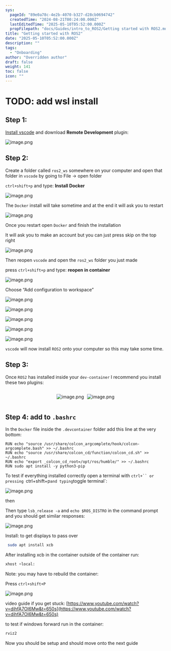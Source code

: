 ```yaml
---
sys:
  pageId: "89e0a78c-4e2b-4070-b327-d28cb0694742"
  createdTime: "2024-08-21T00:24:00.000Z"
  lastEditedTime: "2025-05-10T05:52:00.000Z"
  propFilepath: "docs/Guides/intro_to_ROS2/Getting started with ROS2.md"
title: "Getting started with ROS2"
date: "2025-05-10T05:52:00.000Z"
description: ""
tags:
  - "Onboarding"
author: "Overridden author"
draft: false
weight: 141
toc: false
icon: ""
---
```


# TODO: add wsl install

## Step 1:

[Install vscode](https://code.visualstudio.com/download) and download **Remote Development** plugin:

![image.png](https://prod-files-secure.s3.us-west-2.amazonaws.com/d518164a-d88e-44d1-a4ee-3adb3bd8bce0/efb52993-1881-4a40-b95e-6f020334f022/image.png?X-Amz-Algorithm=AWS4-HMAC-SHA256&X-Amz-Content-Sha256=UNSIGNED-PAYLOAD&X-Amz-Credential=ASIAZI2LB4664ELS2N6T%2F20250611%2Fus-west-2%2Fs3%2Faws4_request&X-Amz-Date=20250611T023910Z&X-Amz-Expires=3600&X-Amz-Security-Token=IQoJb3JpZ2luX2VjEPL%2F%2F%2F%2F%2F%2F%2F%2F%2F%2FwEaCXVzLXdlc3QtMiJHMEUCIDVgETUWxHbDxkZkF013d2x%2B%2FRdwXGIlzNazzYd%2FTlamAiEA%2FQ36ucq2LNKFQgHy5E45V%2BbckMhq1Hnefmbn8upNbSwqiAQIy%2F%2F%2F%2F%2F%2F%2F%2F%2F%2F%2FARAAGgw2Mzc0MjMxODM4MDUiDO%2FSq4zIbl2pleGVACrcAymECeRdsh6U2sKS7un%2FM2m7VR%2B2oBB%2BLQMqMvacFEoKcC9pLmPAe%2BhymI2rUuaRFJ5KAEohkC%2Bw1Ygfn1Fpt6edEy26KI1xraqhfwSKEuPhjJiDIXYYESSEbIKV6L6U6uk3XhdrIsLQi%2Bfb4pHEgK0VRzicVTyBwR4L7DETC8xjJ6XZlAMboDv85UIF3KcrYYpm0QOGLFG5eBiMRR1pnP8QNNdsDDeODw4dR6CM5%2BEVyoGluhcDQrs4Ed138%2Bjvh7OaPAxR4ZGiqWEsCetDJwTVRUmNPoy%2F8m8veXign5yON416Z7EEwGjlTJpXbO07Cd8kz7nd8euqZ%2BIHqjvRHerI%2F9l%2Bg0p2uaptri6IfSFd6%2B1dkdjoDTZo%2F4SkEIw5Clx2xONgvw0rVyVyUqs7GCGCL3cMfsDWyywXqp9cXeRgwBwSR8NPAGDHKlAzqGWmQw%2BYHHeFODdN80%2B8ysAMaa5AO%2BTy238Ds%2FL5XhvZEnyR82T8QVY9PSK39jvbVbt41GBsV18CD9eqf8pNLqGMbT1KadEWc%2B9dypj2PrQNkTdrz3NbebzNwM%2FJiW3MtoNMjqfsWvJtBgebaxeq90KFsy%2Bv2xMiCgWzeBCFR98gu%2BfhEFJsGZ0S01jkeY17MLLNo8IGOqUBLy5AkcU2iMceKcZu2cVygn%2BEJiwpRBUDTeC6faDXUSbwySa1sMIeYelS%2B2VDkDAudlBvk4XY%2FInv138%2BOnYBbmgbjYMA%2BvOqGzlrefFmHWHR4IrT29liI8C3AT5cItugUdebWiX%2BTjOTmdyBZtuSAI0mXMwQ0%2BPsDPSGOWsRLrSznWXnmWNfyeVEA7dbR4CfE%2BFdTFtY%2F%2BGjXqaD0JmibPEcnUs8&X-Amz-Signature=41536dbe8fe232408db3b3f1cc73f24a97cf56bba1919322f6caecda2cd22dbf&X-Amz-SignedHeaders=host&x-amz-checksum-mode=ENABLED&x-id=GetObject)

## Step 2:

Create a folder called `ros2_ws` somewhere on your computer and open that folder in `vscode` by going to File → open folder 

`ctrl+shift+p` and type: **Install Docker**

![image.png](https://prod-files-secure.s3.us-west-2.amazonaws.com/d518164a-d88e-44d1-a4ee-3adb3bd8bce0/2269dc0e-1cd5-47ff-bceb-c04ad9b2eab0/image.png?X-Amz-Algorithm=AWS4-HMAC-SHA256&X-Amz-Content-Sha256=UNSIGNED-PAYLOAD&X-Amz-Credential=ASIAZI2LB4664ELS2N6T%2F20250611%2Fus-west-2%2Fs3%2Faws4_request&X-Amz-Date=20250611T023910Z&X-Amz-Expires=3600&X-Amz-Security-Token=IQoJb3JpZ2luX2VjEPL%2F%2F%2F%2F%2F%2F%2F%2F%2F%2FwEaCXVzLXdlc3QtMiJHMEUCIDVgETUWxHbDxkZkF013d2x%2B%2FRdwXGIlzNazzYd%2FTlamAiEA%2FQ36ucq2LNKFQgHy5E45V%2BbckMhq1Hnefmbn8upNbSwqiAQIy%2F%2F%2F%2F%2F%2F%2F%2F%2F%2F%2FARAAGgw2Mzc0MjMxODM4MDUiDO%2FSq4zIbl2pleGVACrcAymECeRdsh6U2sKS7un%2FM2m7VR%2B2oBB%2BLQMqMvacFEoKcC9pLmPAe%2BhymI2rUuaRFJ5KAEohkC%2Bw1Ygfn1Fpt6edEy26KI1xraqhfwSKEuPhjJiDIXYYESSEbIKV6L6U6uk3XhdrIsLQi%2Bfb4pHEgK0VRzicVTyBwR4L7DETC8xjJ6XZlAMboDv85UIF3KcrYYpm0QOGLFG5eBiMRR1pnP8QNNdsDDeODw4dR6CM5%2BEVyoGluhcDQrs4Ed138%2Bjvh7OaPAxR4ZGiqWEsCetDJwTVRUmNPoy%2F8m8veXign5yON416Z7EEwGjlTJpXbO07Cd8kz7nd8euqZ%2BIHqjvRHerI%2F9l%2Bg0p2uaptri6IfSFd6%2B1dkdjoDTZo%2F4SkEIw5Clx2xONgvw0rVyVyUqs7GCGCL3cMfsDWyywXqp9cXeRgwBwSR8NPAGDHKlAzqGWmQw%2BYHHeFODdN80%2B8ysAMaa5AO%2BTy238Ds%2FL5XhvZEnyR82T8QVY9PSK39jvbVbt41GBsV18CD9eqf8pNLqGMbT1KadEWc%2B9dypj2PrQNkTdrz3NbebzNwM%2FJiW3MtoNMjqfsWvJtBgebaxeq90KFsy%2Bv2xMiCgWzeBCFR98gu%2BfhEFJsGZ0S01jkeY17MLLNo8IGOqUBLy5AkcU2iMceKcZu2cVygn%2BEJiwpRBUDTeC6faDXUSbwySa1sMIeYelS%2B2VDkDAudlBvk4XY%2FInv138%2BOnYBbmgbjYMA%2BvOqGzlrefFmHWHR4IrT29liI8C3AT5cItugUdebWiX%2BTjOTmdyBZtuSAI0mXMwQ0%2BPsDPSGOWsRLrSznWXnmWNfyeVEA7dbR4CfE%2BFdTFtY%2F%2BGjXqaD0JmibPEcnUs8&X-Amz-Signature=470af9ae9304c64e43e8ba284d62b064a12a6b4dc15891e5faacf169c4a14c35&X-Amz-SignedHeaders=host&x-amz-checksum-mode=ENABLED&x-id=GetObject)

The `Docker` install will take sometime and at the end it will ask you to restart

![image.png](https://prod-files-secure.s3.us-west-2.amazonaws.com/d518164a-d88e-44d1-a4ee-3adb3bd8bce0/ed233f78-be33-4b1f-b89c-9c346c0e961e/image.png?X-Amz-Algorithm=AWS4-HMAC-SHA256&X-Amz-Content-Sha256=UNSIGNED-PAYLOAD&X-Amz-Credential=ASIAZI2LB4664ELS2N6T%2F20250611%2Fus-west-2%2Fs3%2Faws4_request&X-Amz-Date=20250611T023910Z&X-Amz-Expires=3600&X-Amz-Security-Token=IQoJb3JpZ2luX2VjEPL%2F%2F%2F%2F%2F%2F%2F%2F%2F%2FwEaCXVzLXdlc3QtMiJHMEUCIDVgETUWxHbDxkZkF013d2x%2B%2FRdwXGIlzNazzYd%2FTlamAiEA%2FQ36ucq2LNKFQgHy5E45V%2BbckMhq1Hnefmbn8upNbSwqiAQIy%2F%2F%2F%2F%2F%2F%2F%2F%2F%2F%2FARAAGgw2Mzc0MjMxODM4MDUiDO%2FSq4zIbl2pleGVACrcAymECeRdsh6U2sKS7un%2FM2m7VR%2B2oBB%2BLQMqMvacFEoKcC9pLmPAe%2BhymI2rUuaRFJ5KAEohkC%2Bw1Ygfn1Fpt6edEy26KI1xraqhfwSKEuPhjJiDIXYYESSEbIKV6L6U6uk3XhdrIsLQi%2Bfb4pHEgK0VRzicVTyBwR4L7DETC8xjJ6XZlAMboDv85UIF3KcrYYpm0QOGLFG5eBiMRR1pnP8QNNdsDDeODw4dR6CM5%2BEVyoGluhcDQrs4Ed138%2Bjvh7OaPAxR4ZGiqWEsCetDJwTVRUmNPoy%2F8m8veXign5yON416Z7EEwGjlTJpXbO07Cd8kz7nd8euqZ%2BIHqjvRHerI%2F9l%2Bg0p2uaptri6IfSFd6%2B1dkdjoDTZo%2F4SkEIw5Clx2xONgvw0rVyVyUqs7GCGCL3cMfsDWyywXqp9cXeRgwBwSR8NPAGDHKlAzqGWmQw%2BYHHeFODdN80%2B8ysAMaa5AO%2BTy238Ds%2FL5XhvZEnyR82T8QVY9PSK39jvbVbt41GBsV18CD9eqf8pNLqGMbT1KadEWc%2B9dypj2PrQNkTdrz3NbebzNwM%2FJiW3MtoNMjqfsWvJtBgebaxeq90KFsy%2Bv2xMiCgWzeBCFR98gu%2BfhEFJsGZ0S01jkeY17MLLNo8IGOqUBLy5AkcU2iMceKcZu2cVygn%2BEJiwpRBUDTeC6faDXUSbwySa1sMIeYelS%2B2VDkDAudlBvk4XY%2FInv138%2BOnYBbmgbjYMA%2BvOqGzlrefFmHWHR4IrT29liI8C3AT5cItugUdebWiX%2BTjOTmdyBZtuSAI0mXMwQ0%2BPsDPSGOWsRLrSznWXnmWNfyeVEA7dbR4CfE%2BFdTFtY%2F%2BGjXqaD0JmibPEcnUs8&X-Amz-Signature=3b742fc32e9cb9b765295372ea886ed6e550f6576a05bb30a5b27c045f3e03cf&X-Amz-SignedHeaders=host&x-amz-checksum-mode=ENABLED&x-id=GetObject)

Once you restart open `Docker` and finish the installation

It will ask you to make an account but you can just press skip on the top right

![image.png](https://prod-files-secure.s3.us-west-2.amazonaws.com/d518164a-d88e-44d1-a4ee-3adb3bd8bce0/21010ad9-1659-4fd9-9f59-9932a09b2a3d/image.png?X-Amz-Algorithm=AWS4-HMAC-SHA256&X-Amz-Content-Sha256=UNSIGNED-PAYLOAD&X-Amz-Credential=ASIAZI2LB4664ELS2N6T%2F20250611%2Fus-west-2%2Fs3%2Faws4_request&X-Amz-Date=20250611T023910Z&X-Amz-Expires=3600&X-Amz-Security-Token=IQoJb3JpZ2luX2VjEPL%2F%2F%2F%2F%2F%2F%2F%2F%2F%2FwEaCXVzLXdlc3QtMiJHMEUCIDVgETUWxHbDxkZkF013d2x%2B%2FRdwXGIlzNazzYd%2FTlamAiEA%2FQ36ucq2LNKFQgHy5E45V%2BbckMhq1Hnefmbn8upNbSwqiAQIy%2F%2F%2F%2F%2F%2F%2F%2F%2F%2F%2FARAAGgw2Mzc0MjMxODM4MDUiDO%2FSq4zIbl2pleGVACrcAymECeRdsh6U2sKS7un%2FM2m7VR%2B2oBB%2BLQMqMvacFEoKcC9pLmPAe%2BhymI2rUuaRFJ5KAEohkC%2Bw1Ygfn1Fpt6edEy26KI1xraqhfwSKEuPhjJiDIXYYESSEbIKV6L6U6uk3XhdrIsLQi%2Bfb4pHEgK0VRzicVTyBwR4L7DETC8xjJ6XZlAMboDv85UIF3KcrYYpm0QOGLFG5eBiMRR1pnP8QNNdsDDeODw4dR6CM5%2BEVyoGluhcDQrs4Ed138%2Bjvh7OaPAxR4ZGiqWEsCetDJwTVRUmNPoy%2F8m8veXign5yON416Z7EEwGjlTJpXbO07Cd8kz7nd8euqZ%2BIHqjvRHerI%2F9l%2Bg0p2uaptri6IfSFd6%2B1dkdjoDTZo%2F4SkEIw5Clx2xONgvw0rVyVyUqs7GCGCL3cMfsDWyywXqp9cXeRgwBwSR8NPAGDHKlAzqGWmQw%2BYHHeFODdN80%2B8ysAMaa5AO%2BTy238Ds%2FL5XhvZEnyR82T8QVY9PSK39jvbVbt41GBsV18CD9eqf8pNLqGMbT1KadEWc%2B9dypj2PrQNkTdrz3NbebzNwM%2FJiW3MtoNMjqfsWvJtBgebaxeq90KFsy%2Bv2xMiCgWzeBCFR98gu%2BfhEFJsGZ0S01jkeY17MLLNo8IGOqUBLy5AkcU2iMceKcZu2cVygn%2BEJiwpRBUDTeC6faDXUSbwySa1sMIeYelS%2B2VDkDAudlBvk4XY%2FInv138%2BOnYBbmgbjYMA%2BvOqGzlrefFmHWHR4IrT29liI8C3AT5cItugUdebWiX%2BTjOTmdyBZtuSAI0mXMwQ0%2BPsDPSGOWsRLrSznWXnmWNfyeVEA7dbR4CfE%2BFdTFtY%2F%2BGjXqaD0JmibPEcnUs8&X-Amz-Signature=b4aeeba9101d838da585c1acc929c9416e564aa360b4df40a7e41d0eda797232&X-Amz-SignedHeaders=host&x-amz-checksum-mode=ENABLED&x-id=GetObject)

Then reopen `vscode` and open the `ros2_ws` folder you just made

press `ctrl+shift+p` and type: **reopen in container**

![image.png](https://prod-files-secure.s3.us-west-2.amazonaws.com/d518164a-d88e-44d1-a4ee-3adb3bd8bce0/4e93b8c2-41ad-488c-8095-c74205196118/image.png?X-Amz-Algorithm=AWS4-HMAC-SHA256&X-Amz-Content-Sha256=UNSIGNED-PAYLOAD&X-Amz-Credential=ASIAZI2LB4664ELS2N6T%2F20250611%2Fus-west-2%2Fs3%2Faws4_request&X-Amz-Date=20250611T023910Z&X-Amz-Expires=3600&X-Amz-Security-Token=IQoJb3JpZ2luX2VjEPL%2F%2F%2F%2F%2F%2F%2F%2F%2F%2FwEaCXVzLXdlc3QtMiJHMEUCIDVgETUWxHbDxkZkF013d2x%2B%2FRdwXGIlzNazzYd%2FTlamAiEA%2FQ36ucq2LNKFQgHy5E45V%2BbckMhq1Hnefmbn8upNbSwqiAQIy%2F%2F%2F%2F%2F%2F%2F%2F%2F%2F%2FARAAGgw2Mzc0MjMxODM4MDUiDO%2FSq4zIbl2pleGVACrcAymECeRdsh6U2sKS7un%2FM2m7VR%2B2oBB%2BLQMqMvacFEoKcC9pLmPAe%2BhymI2rUuaRFJ5KAEohkC%2Bw1Ygfn1Fpt6edEy26KI1xraqhfwSKEuPhjJiDIXYYESSEbIKV6L6U6uk3XhdrIsLQi%2Bfb4pHEgK0VRzicVTyBwR4L7DETC8xjJ6XZlAMboDv85UIF3KcrYYpm0QOGLFG5eBiMRR1pnP8QNNdsDDeODw4dR6CM5%2BEVyoGluhcDQrs4Ed138%2Bjvh7OaPAxR4ZGiqWEsCetDJwTVRUmNPoy%2F8m8veXign5yON416Z7EEwGjlTJpXbO07Cd8kz7nd8euqZ%2BIHqjvRHerI%2F9l%2Bg0p2uaptri6IfSFd6%2B1dkdjoDTZo%2F4SkEIw5Clx2xONgvw0rVyVyUqs7GCGCL3cMfsDWyywXqp9cXeRgwBwSR8NPAGDHKlAzqGWmQw%2BYHHeFODdN80%2B8ysAMaa5AO%2BTy238Ds%2FL5XhvZEnyR82T8QVY9PSK39jvbVbt41GBsV18CD9eqf8pNLqGMbT1KadEWc%2B9dypj2PrQNkTdrz3NbebzNwM%2FJiW3MtoNMjqfsWvJtBgebaxeq90KFsy%2Bv2xMiCgWzeBCFR98gu%2BfhEFJsGZ0S01jkeY17MLLNo8IGOqUBLy5AkcU2iMceKcZu2cVygn%2BEJiwpRBUDTeC6faDXUSbwySa1sMIeYelS%2B2VDkDAudlBvk4XY%2FInv138%2BOnYBbmgbjYMA%2BvOqGzlrefFmHWHR4IrT29liI8C3AT5cItugUdebWiX%2BTjOTmdyBZtuSAI0mXMwQ0%2BPsDPSGOWsRLrSznWXnmWNfyeVEA7dbR4CfE%2BFdTFtY%2F%2BGjXqaD0JmibPEcnUs8&X-Amz-Signature=aa9c9129776b52f007cba239b1aba7f9c29330bf16f90bcc24362c7bb75d131d&X-Amz-SignedHeaders=host&x-amz-checksum-mode=ENABLED&x-id=GetObject)

Choose “Add configuration to workspace”

![image.png](https://prod-files-secure.s3.us-west-2.amazonaws.com/d518164a-d88e-44d1-a4ee-3adb3bd8bce0/9560b282-5060-4989-ba37-97e7b2c22476/image.png?X-Amz-Algorithm=AWS4-HMAC-SHA256&X-Amz-Content-Sha256=UNSIGNED-PAYLOAD&X-Amz-Credential=ASIAZI2LB4664ELS2N6T%2F20250611%2Fus-west-2%2Fs3%2Faws4_request&X-Amz-Date=20250611T023910Z&X-Amz-Expires=3600&X-Amz-Security-Token=IQoJb3JpZ2luX2VjEPL%2F%2F%2F%2F%2F%2F%2F%2F%2F%2FwEaCXVzLXdlc3QtMiJHMEUCIDVgETUWxHbDxkZkF013d2x%2B%2FRdwXGIlzNazzYd%2FTlamAiEA%2FQ36ucq2LNKFQgHy5E45V%2BbckMhq1Hnefmbn8upNbSwqiAQIy%2F%2F%2F%2F%2F%2F%2F%2F%2F%2F%2FARAAGgw2Mzc0MjMxODM4MDUiDO%2FSq4zIbl2pleGVACrcAymECeRdsh6U2sKS7un%2FM2m7VR%2B2oBB%2BLQMqMvacFEoKcC9pLmPAe%2BhymI2rUuaRFJ5KAEohkC%2Bw1Ygfn1Fpt6edEy26KI1xraqhfwSKEuPhjJiDIXYYESSEbIKV6L6U6uk3XhdrIsLQi%2Bfb4pHEgK0VRzicVTyBwR4L7DETC8xjJ6XZlAMboDv85UIF3KcrYYpm0QOGLFG5eBiMRR1pnP8QNNdsDDeODw4dR6CM5%2BEVyoGluhcDQrs4Ed138%2Bjvh7OaPAxR4ZGiqWEsCetDJwTVRUmNPoy%2F8m8veXign5yON416Z7EEwGjlTJpXbO07Cd8kz7nd8euqZ%2BIHqjvRHerI%2F9l%2Bg0p2uaptri6IfSFd6%2B1dkdjoDTZo%2F4SkEIw5Clx2xONgvw0rVyVyUqs7GCGCL3cMfsDWyywXqp9cXeRgwBwSR8NPAGDHKlAzqGWmQw%2BYHHeFODdN80%2B8ysAMaa5AO%2BTy238Ds%2FL5XhvZEnyR82T8QVY9PSK39jvbVbt41GBsV18CD9eqf8pNLqGMbT1KadEWc%2B9dypj2PrQNkTdrz3NbebzNwM%2FJiW3MtoNMjqfsWvJtBgebaxeq90KFsy%2Bv2xMiCgWzeBCFR98gu%2BfhEFJsGZ0S01jkeY17MLLNo8IGOqUBLy5AkcU2iMceKcZu2cVygn%2BEJiwpRBUDTeC6faDXUSbwySa1sMIeYelS%2B2VDkDAudlBvk4XY%2FInv138%2BOnYBbmgbjYMA%2BvOqGzlrefFmHWHR4IrT29liI8C3AT5cItugUdebWiX%2BTjOTmdyBZtuSAI0mXMwQ0%2BPsDPSGOWsRLrSznWXnmWNfyeVEA7dbR4CfE%2BFdTFtY%2F%2BGjXqaD0JmibPEcnUs8&X-Amz-Signature=1fa9e83743ba97cb721995f4db998a7933a16f93cba3126c45ea9ea80fa7fbb6&X-Amz-SignedHeaders=host&x-amz-checksum-mode=ENABLED&x-id=GetObject)

![image.png](https://prod-files-secure.s3.us-west-2.amazonaws.com/d518164a-d88e-44d1-a4ee-3adb3bd8bce0/2ee63f81-886b-48e8-a553-dc6e5eac99e4/image.png?X-Amz-Algorithm=AWS4-HMAC-SHA256&X-Amz-Content-Sha256=UNSIGNED-PAYLOAD&X-Amz-Credential=ASIAZI2LB4664ELS2N6T%2F20250611%2Fus-west-2%2Fs3%2Faws4_request&X-Amz-Date=20250611T023910Z&X-Amz-Expires=3600&X-Amz-Security-Token=IQoJb3JpZ2luX2VjEPL%2F%2F%2F%2F%2F%2F%2F%2F%2F%2FwEaCXVzLXdlc3QtMiJHMEUCIDVgETUWxHbDxkZkF013d2x%2B%2FRdwXGIlzNazzYd%2FTlamAiEA%2FQ36ucq2LNKFQgHy5E45V%2BbckMhq1Hnefmbn8upNbSwqiAQIy%2F%2F%2F%2F%2F%2F%2F%2F%2F%2F%2FARAAGgw2Mzc0MjMxODM4MDUiDO%2FSq4zIbl2pleGVACrcAymECeRdsh6U2sKS7un%2FM2m7VR%2B2oBB%2BLQMqMvacFEoKcC9pLmPAe%2BhymI2rUuaRFJ5KAEohkC%2Bw1Ygfn1Fpt6edEy26KI1xraqhfwSKEuPhjJiDIXYYESSEbIKV6L6U6uk3XhdrIsLQi%2Bfb4pHEgK0VRzicVTyBwR4L7DETC8xjJ6XZlAMboDv85UIF3KcrYYpm0QOGLFG5eBiMRR1pnP8QNNdsDDeODw4dR6CM5%2BEVyoGluhcDQrs4Ed138%2Bjvh7OaPAxR4ZGiqWEsCetDJwTVRUmNPoy%2F8m8veXign5yON416Z7EEwGjlTJpXbO07Cd8kz7nd8euqZ%2BIHqjvRHerI%2F9l%2Bg0p2uaptri6IfSFd6%2B1dkdjoDTZo%2F4SkEIw5Clx2xONgvw0rVyVyUqs7GCGCL3cMfsDWyywXqp9cXeRgwBwSR8NPAGDHKlAzqGWmQw%2BYHHeFODdN80%2B8ysAMaa5AO%2BTy238Ds%2FL5XhvZEnyR82T8QVY9PSK39jvbVbt41GBsV18CD9eqf8pNLqGMbT1KadEWc%2B9dypj2PrQNkTdrz3NbebzNwM%2FJiW3MtoNMjqfsWvJtBgebaxeq90KFsy%2Bv2xMiCgWzeBCFR98gu%2BfhEFJsGZ0S01jkeY17MLLNo8IGOqUBLy5AkcU2iMceKcZu2cVygn%2BEJiwpRBUDTeC6faDXUSbwySa1sMIeYelS%2B2VDkDAudlBvk4XY%2FInv138%2BOnYBbmgbjYMA%2BvOqGzlrefFmHWHR4IrT29liI8C3AT5cItugUdebWiX%2BTjOTmdyBZtuSAI0mXMwQ0%2BPsDPSGOWsRLrSznWXnmWNfyeVEA7dbR4CfE%2BFdTFtY%2F%2BGjXqaD0JmibPEcnUs8&X-Amz-Signature=395103966cb8d608600f2b7d753ff16bb53ed93f1388584e195baa1335ffb5cc&X-Amz-SignedHeaders=host&x-amz-checksum-mode=ENABLED&x-id=GetObject)

![image.png](https://prod-files-secure.s3.us-west-2.amazonaws.com/d518164a-d88e-44d1-a4ee-3adb3bd8bce0/ae1580b2-b048-407e-aed9-b584224a7a04/image.png?X-Amz-Algorithm=AWS4-HMAC-SHA256&X-Amz-Content-Sha256=UNSIGNED-PAYLOAD&X-Amz-Credential=ASIAZI2LB4664ELS2N6T%2F20250611%2Fus-west-2%2Fs3%2Faws4_request&X-Amz-Date=20250611T023910Z&X-Amz-Expires=3600&X-Amz-Security-Token=IQoJb3JpZ2luX2VjEPL%2F%2F%2F%2F%2F%2F%2F%2F%2F%2FwEaCXVzLXdlc3QtMiJHMEUCIDVgETUWxHbDxkZkF013d2x%2B%2FRdwXGIlzNazzYd%2FTlamAiEA%2FQ36ucq2LNKFQgHy5E45V%2BbckMhq1Hnefmbn8upNbSwqiAQIy%2F%2F%2F%2F%2F%2F%2F%2F%2F%2F%2FARAAGgw2Mzc0MjMxODM4MDUiDO%2FSq4zIbl2pleGVACrcAymECeRdsh6U2sKS7un%2FM2m7VR%2B2oBB%2BLQMqMvacFEoKcC9pLmPAe%2BhymI2rUuaRFJ5KAEohkC%2Bw1Ygfn1Fpt6edEy26KI1xraqhfwSKEuPhjJiDIXYYESSEbIKV6L6U6uk3XhdrIsLQi%2Bfb4pHEgK0VRzicVTyBwR4L7DETC8xjJ6XZlAMboDv85UIF3KcrYYpm0QOGLFG5eBiMRR1pnP8QNNdsDDeODw4dR6CM5%2BEVyoGluhcDQrs4Ed138%2Bjvh7OaPAxR4ZGiqWEsCetDJwTVRUmNPoy%2F8m8veXign5yON416Z7EEwGjlTJpXbO07Cd8kz7nd8euqZ%2BIHqjvRHerI%2F9l%2Bg0p2uaptri6IfSFd6%2B1dkdjoDTZo%2F4SkEIw5Clx2xONgvw0rVyVyUqs7GCGCL3cMfsDWyywXqp9cXeRgwBwSR8NPAGDHKlAzqGWmQw%2BYHHeFODdN80%2B8ysAMaa5AO%2BTy238Ds%2FL5XhvZEnyR82T8QVY9PSK39jvbVbt41GBsV18CD9eqf8pNLqGMbT1KadEWc%2B9dypj2PrQNkTdrz3NbebzNwM%2FJiW3MtoNMjqfsWvJtBgebaxeq90KFsy%2Bv2xMiCgWzeBCFR98gu%2BfhEFJsGZ0S01jkeY17MLLNo8IGOqUBLy5AkcU2iMceKcZu2cVygn%2BEJiwpRBUDTeC6faDXUSbwySa1sMIeYelS%2B2VDkDAudlBvk4XY%2FInv138%2BOnYBbmgbjYMA%2BvOqGzlrefFmHWHR4IrT29liI8C3AT5cItugUdebWiX%2BTjOTmdyBZtuSAI0mXMwQ0%2BPsDPSGOWsRLrSznWXnmWNfyeVEA7dbR4CfE%2BFdTFtY%2F%2BGjXqaD0JmibPEcnUs8&X-Amz-Signature=223674711d8cba6d0b1ff2fa71d7ca2d09163b74ae5c749c334bfe241b2085f3&X-Amz-SignedHeaders=host&x-amz-checksum-mode=ENABLED&x-id=GetObject)

![image.png](https://prod-files-secure.s3.us-west-2.amazonaws.com/d518164a-d88e-44d1-a4ee-3adb3bd8bce0/53255b28-f75e-430f-b9e3-c0ac8577e42b/image.png?X-Amz-Algorithm=AWS4-HMAC-SHA256&X-Amz-Content-Sha256=UNSIGNED-PAYLOAD&X-Amz-Credential=ASIAZI2LB4664ELS2N6T%2F20250611%2Fus-west-2%2Fs3%2Faws4_request&X-Amz-Date=20250611T023910Z&X-Amz-Expires=3600&X-Amz-Security-Token=IQoJb3JpZ2luX2VjEPL%2F%2F%2F%2F%2F%2F%2F%2F%2F%2FwEaCXVzLXdlc3QtMiJHMEUCIDVgETUWxHbDxkZkF013d2x%2B%2FRdwXGIlzNazzYd%2FTlamAiEA%2FQ36ucq2LNKFQgHy5E45V%2BbckMhq1Hnefmbn8upNbSwqiAQIy%2F%2F%2F%2F%2F%2F%2F%2F%2F%2F%2FARAAGgw2Mzc0MjMxODM4MDUiDO%2FSq4zIbl2pleGVACrcAymECeRdsh6U2sKS7un%2FM2m7VR%2B2oBB%2BLQMqMvacFEoKcC9pLmPAe%2BhymI2rUuaRFJ5KAEohkC%2Bw1Ygfn1Fpt6edEy26KI1xraqhfwSKEuPhjJiDIXYYESSEbIKV6L6U6uk3XhdrIsLQi%2Bfb4pHEgK0VRzicVTyBwR4L7DETC8xjJ6XZlAMboDv85UIF3KcrYYpm0QOGLFG5eBiMRR1pnP8QNNdsDDeODw4dR6CM5%2BEVyoGluhcDQrs4Ed138%2Bjvh7OaPAxR4ZGiqWEsCetDJwTVRUmNPoy%2F8m8veXign5yON416Z7EEwGjlTJpXbO07Cd8kz7nd8euqZ%2BIHqjvRHerI%2F9l%2Bg0p2uaptri6IfSFd6%2B1dkdjoDTZo%2F4SkEIw5Clx2xONgvw0rVyVyUqs7GCGCL3cMfsDWyywXqp9cXeRgwBwSR8NPAGDHKlAzqGWmQw%2BYHHeFODdN80%2B8ysAMaa5AO%2BTy238Ds%2FL5XhvZEnyR82T8QVY9PSK39jvbVbt41GBsV18CD9eqf8pNLqGMbT1KadEWc%2B9dypj2PrQNkTdrz3NbebzNwM%2FJiW3MtoNMjqfsWvJtBgebaxeq90KFsy%2Bv2xMiCgWzeBCFR98gu%2BfhEFJsGZ0S01jkeY17MLLNo8IGOqUBLy5AkcU2iMceKcZu2cVygn%2BEJiwpRBUDTeC6faDXUSbwySa1sMIeYelS%2B2VDkDAudlBvk4XY%2FInv138%2BOnYBbmgbjYMA%2BvOqGzlrefFmHWHR4IrT29liI8C3AT5cItugUdebWiX%2BTjOTmdyBZtuSAI0mXMwQ0%2BPsDPSGOWsRLrSznWXnmWNfyeVEA7dbR4CfE%2BFdTFtY%2F%2BGjXqaD0JmibPEcnUs8&X-Amz-Signature=e53da1b04160f59133af5b36dc8dbeb73ba53abb12205418d15423c1f6272f9b&X-Amz-SignedHeaders=host&x-amz-checksum-mode=ENABLED&x-id=GetObject)

![image.png](https://prod-files-secure.s3.us-west-2.amazonaws.com/d518164a-d88e-44d1-a4ee-3adb3bd8bce0/7c562767-5af9-4ffb-97d1-327bcdf4ee00/image.png?X-Amz-Algorithm=AWS4-HMAC-SHA256&X-Amz-Content-Sha256=UNSIGNED-PAYLOAD&X-Amz-Credential=ASIAZI2LB4664ELS2N6T%2F20250611%2Fus-west-2%2Fs3%2Faws4_request&X-Amz-Date=20250611T023910Z&X-Amz-Expires=3600&X-Amz-Security-Token=IQoJb3JpZ2luX2VjEPL%2F%2F%2F%2F%2F%2F%2F%2F%2F%2FwEaCXVzLXdlc3QtMiJHMEUCIDVgETUWxHbDxkZkF013d2x%2B%2FRdwXGIlzNazzYd%2FTlamAiEA%2FQ36ucq2LNKFQgHy5E45V%2BbckMhq1Hnefmbn8upNbSwqiAQIy%2F%2F%2F%2F%2F%2F%2F%2F%2F%2F%2FARAAGgw2Mzc0MjMxODM4MDUiDO%2FSq4zIbl2pleGVACrcAymECeRdsh6U2sKS7un%2FM2m7VR%2B2oBB%2BLQMqMvacFEoKcC9pLmPAe%2BhymI2rUuaRFJ5KAEohkC%2Bw1Ygfn1Fpt6edEy26KI1xraqhfwSKEuPhjJiDIXYYESSEbIKV6L6U6uk3XhdrIsLQi%2Bfb4pHEgK0VRzicVTyBwR4L7DETC8xjJ6XZlAMboDv85UIF3KcrYYpm0QOGLFG5eBiMRR1pnP8QNNdsDDeODw4dR6CM5%2BEVyoGluhcDQrs4Ed138%2Bjvh7OaPAxR4ZGiqWEsCetDJwTVRUmNPoy%2F8m8veXign5yON416Z7EEwGjlTJpXbO07Cd8kz7nd8euqZ%2BIHqjvRHerI%2F9l%2Bg0p2uaptri6IfSFd6%2B1dkdjoDTZo%2F4SkEIw5Clx2xONgvw0rVyVyUqs7GCGCL3cMfsDWyywXqp9cXeRgwBwSR8NPAGDHKlAzqGWmQw%2BYHHeFODdN80%2B8ysAMaa5AO%2BTy238Ds%2FL5XhvZEnyR82T8QVY9PSK39jvbVbt41GBsV18CD9eqf8pNLqGMbT1KadEWc%2B9dypj2PrQNkTdrz3NbebzNwM%2FJiW3MtoNMjqfsWvJtBgebaxeq90KFsy%2Bv2xMiCgWzeBCFR98gu%2BfhEFJsGZ0S01jkeY17MLLNo8IGOqUBLy5AkcU2iMceKcZu2cVygn%2BEJiwpRBUDTeC6faDXUSbwySa1sMIeYelS%2B2VDkDAudlBvk4XY%2FInv138%2BOnYBbmgbjYMA%2BvOqGzlrefFmHWHR4IrT29liI8C3AT5cItugUdebWiX%2BTjOTmdyBZtuSAI0mXMwQ0%2BPsDPSGOWsRLrSznWXnmWNfyeVEA7dbR4CfE%2BFdTFtY%2F%2BGjXqaD0JmibPEcnUs8&X-Amz-Signature=c38643da24185ece2c4c4761dd91cf61f06a41ba8e62f873777d98db911caaf9&X-Amz-SignedHeaders=host&x-amz-checksum-mode=ENABLED&x-id=GetObject)

`vscode` will now install `ROS2` onto your computer so this may take some time.

## Step 3:

Once `ROS2` has installed inside your `dev-container` I recommend you install these two plugins:

<div style="display: flex;flex-direction: row; column-gap:10px; max-width: 630px;justify-content: center;">
<div>

![image.png](https://prod-files-secure.s3.us-west-2.amazonaws.com/d518164a-d88e-44d1-a4ee-3adb3bd8bce0/3fc3d550-5a54-4ba1-ba6b-faa01cdb7369/image.png?X-Amz-Algorithm=AWS4-HMAC-SHA256&X-Amz-Content-Sha256=UNSIGNED-PAYLOAD&X-Amz-Credential=ASIAZI2LB466Y6TQDSPI%2F20250611%2Fus-west-2%2Fs3%2Faws4_request&X-Amz-Date=20250611T023917Z&X-Amz-Expires=3600&X-Amz-Security-Token=IQoJb3JpZ2luX2VjEO%2F%2F%2F%2F%2F%2F%2F%2F%2F%2F%2FwEaCXVzLXdlc3QtMiJHMEUCIGERfq%2BcDWhSzGXfrqwqhUOuhSdpZix6tgyncBXLGDmYAiEAzqzDpY2IycIWuM7ID7s2%2FVQHaaPwhL5RHhZoGRoX5HIqiAQIyP%2F%2F%2F%2F%2F%2F%2F%2F%2F%2FARAAGgw2Mzc0MjMxODM4MDUiDPbZGn0WGcPyLJi3wSrcAzpK3PRsC1ahVeoZ9KhnWY1DSNOPOBReYXZN164CbGY7Wm9hoPaVj34d4F4%2ByjLQbSQbg33kzB8gRU99z3cV9HoE%2B1OFVwTHv0ogWSHNX96hqNimjAqEakNMzkT9D%2Fx07CXMyM37YiD2O5x7zYTbJihHZCFM7xNeggjK9h3AUnirIzn9dOrJrqWEg1xDXXF0jL3eVaXDUFwiPsPWQUuQZZyxzwjI4eU%2Bb0Aw9IXUdl2ek8s9TW65PATx%2F%2F2qCRRwnaXLJ%2B81JCcm%2BN19Ad2MKYw%2Bgd1j0HjFp5XKbJLUz1jRFHKzQif4sQ5RlNMOn1IejYJvzRXOQKuDdk7ZQq5W%2B2ArycchMFYiBk6PVf0FEC8RwgzlwTO%2BiNzG1Wx1REMXrxqXKniT4VCxDNYI9sc7Gm46XTcixt7x2bpb8TUocfMdZTIY0XQwyLX8llEBmrKlrL%2FX8yBJ8Wldc4Pd6NvicYEa4zTrZuJqYOu7xQp5NvLCTSZGuBXadfkzKlyB7Mj8i357hYd47xvGtP%2BjsskA%2FT9S%2Bq02IdgjEMM9L2gLbOhp0%2FfbIU2rCReHpK0mTsqOAxFJg%2FyMfREbqqvNxFUc2gKABY8Zq4meC7MD4J5dRa7CqMHqvaedgE9zW36VMJ7losIGOqUB9z%2B0k3lQg2JxrlW6%2FJE%2BqfBdEu4N5ILTO0LgitN6zsoWatqZndrSuQz9TYPSsM1%2B7CJBX7aXgT%2BaftTITuG9hqmDnDSK0rOwMftINnpnB2gM7iqU1rcvl9H8mEMX4mWCIj3HwY89cB9H%2Bof5zKDYAISpiqroqbQuQYAUz4bbIRDMBstRz2yXO66VPz1XaQ5kOhwGQdbakVxCGEv9UxyYVFi5C56H&X-Amz-Signature=e19824d5c2c2a73e98cb71be4f52f5a0bc6940ce9bd6e48f4afe41cd942d87f6&X-Amz-SignedHeaders=host&x-amz-checksum-mode=ENABLED&x-id=GetObject)

</div>
<div>

![image.png](https://prod-files-secure.s3.us-west-2.amazonaws.com/d518164a-d88e-44d1-a4ee-3adb3bd8bce0/d994cc66-13c2-4093-a5a3-f84cf4601a82/image.png?X-Amz-Algorithm=AWS4-HMAC-SHA256&X-Amz-Content-Sha256=UNSIGNED-PAYLOAD&X-Amz-Credential=ASIAZI2LB466VQZ37RO4%2F20250611%2Fus-west-2%2Fs3%2Faws4_request&X-Amz-Date=20250611T023918Z&X-Amz-Expires=3600&X-Amz-Security-Token=IQoJb3JpZ2luX2VjEPL%2F%2F%2F%2F%2F%2F%2F%2F%2F%2FwEaCXVzLXdlc3QtMiJHMEUCIQCDg7ZwPeh2Q3oURICnC7PwE7uZYVCNlFrsv%2BHSts%2FWGQIgWH74tg0xwk2xSMrxG5IeRDNI1ERFDAUdrD6mSo13IgYqiAQIyv%2F%2F%2F%2F%2F%2F%2F%2F%2F%2FARAAGgw2Mzc0MjMxODM4MDUiDLw3ogrgVO9aAjzkbSrcAyoexDzPbG%2BgovfkRSGioYnjietGA7xDKrNfXu18hJQYldGhRAgZ5zHC1l%2BmWUR9rn%2BtqWO8mh2AFpHDlHNxpM7S99EkoiOY5QrDvc%2Fv4uSlQMp2X5touMd%2FswsJ8hBCLGoOrz85DRkTuD42LlrRwybo13GNw0u4JIGhXqeLoCfLy1P9ElYM%2BJg%2FgqbWxKBukM9nv63dHZvLKJ5djBNXu%2FfiiDrxW%2FKWtfHkBke7uS%2BTZ1sOHZcD7bn5Wzn5cCT%2FFk2eF1vpjF5xrGgzseP3tNYEWX1CAd54O0ShoW%2BirBHl3piFw3MMllyShSXbYvXLmkECEBN55I4gExA6gHhusZcAlgM7RXT2Y%2Ffx0wgXkdKk8wWOaoUBw67NS2c9wiPSy6MQWy8HWENKmCVQp2678FdLXxwhavbFMsEfT1XlrysTaQplASOoNuOzET763IvaP%2F9UVLmWSINiv0JPdZMlG10k%2BA8mvA1bBItb0lA%2B39hLuEM4ChwCJkjCwNvWYFHYW0a%2FROFJ5gHGKZhPn9R50KYMkBfqgTVWEFqftCMj3%2F4R3aOV1nxoNO%2Fo0nLHK6TM%2FXOcNQJR%2Fpggt2rHnOj9mLo0%2F6dGHvTEeJMFiB5Fu%2Fzg8OxkbirXUgFL1Sf%2BMJK0o8IGOqUBeecRZozdJDglOBNNNA5ch%2FKtHkOv%2BBajHEUwd26jtc0yzYADPd99PFuVUOhT40Mz1qP%2FzIU6t9ifnlxSgawnSX5Xi8zbeZmr2ZESN9IliCn0pXN51UGEyhW2pVJF%2FaHpfeeCjUfZcF3sPdTPWsDGyR8IotWtUF0Bh96yE5T2eA9%2FJ%2FLs%2Fi3pQnvlQEEBkysECe%2Fpgiv9cGfidne%2BiDMDyOeQmm6i&X-Amz-Signature=ceca6a2407beabae3bb419f5433c8d5a0eb3932e75441759322f2e8da72b428e&X-Amz-SignedHeaders=host&x-amz-checksum-mode=ENABLED&x-id=GetObject)

</div>
</div>

## Step 4: add to `.bashrc`

In the `Docker` file inside the `.devcontainer` folder add this line at the very bottom: 

```docker
RUN echo "source /usr/share/colcon_argcomplete/hook/colcon-argcomplete.bash" >> ~/.bashrc
RUN echo "source /usr/share/colcon_cd/function/colcon_cd.sh" >> ~/.bashrc
RUN echo "export _colcon_cd_root=/opt/ros/humble/" >> ~/.bashrc
RUN sudo apt install -y python3-pip 
```

To test if everything installed correctly open a terminal with `ctrl+`` or pressing `ctrl+shift+p` and typing `toggle terminal`:

![image.png](https://prod-files-secure.s3.us-west-2.amazonaws.com/d518164a-d88e-44d1-a4ee-3adb3bd8bce0/6a4943d8-b04e-4c02-9a58-775f3384d1a5/image.png?X-Amz-Algorithm=AWS4-HMAC-SHA256&X-Amz-Content-Sha256=UNSIGNED-PAYLOAD&X-Amz-Credential=ASIAZI2LB4664ELS2N6T%2F20250611%2Fus-west-2%2Fs3%2Faws4_request&X-Amz-Date=20250611T023910Z&X-Amz-Expires=3600&X-Amz-Security-Token=IQoJb3JpZ2luX2VjEPL%2F%2F%2F%2F%2F%2F%2F%2F%2F%2FwEaCXVzLXdlc3QtMiJHMEUCIDVgETUWxHbDxkZkF013d2x%2B%2FRdwXGIlzNazzYd%2FTlamAiEA%2FQ36ucq2LNKFQgHy5E45V%2BbckMhq1Hnefmbn8upNbSwqiAQIy%2F%2F%2F%2F%2F%2F%2F%2F%2F%2F%2FARAAGgw2Mzc0MjMxODM4MDUiDO%2FSq4zIbl2pleGVACrcAymECeRdsh6U2sKS7un%2FM2m7VR%2B2oBB%2BLQMqMvacFEoKcC9pLmPAe%2BhymI2rUuaRFJ5KAEohkC%2Bw1Ygfn1Fpt6edEy26KI1xraqhfwSKEuPhjJiDIXYYESSEbIKV6L6U6uk3XhdrIsLQi%2Bfb4pHEgK0VRzicVTyBwR4L7DETC8xjJ6XZlAMboDv85UIF3KcrYYpm0QOGLFG5eBiMRR1pnP8QNNdsDDeODw4dR6CM5%2BEVyoGluhcDQrs4Ed138%2Bjvh7OaPAxR4ZGiqWEsCetDJwTVRUmNPoy%2F8m8veXign5yON416Z7EEwGjlTJpXbO07Cd8kz7nd8euqZ%2BIHqjvRHerI%2F9l%2Bg0p2uaptri6IfSFd6%2B1dkdjoDTZo%2F4SkEIw5Clx2xONgvw0rVyVyUqs7GCGCL3cMfsDWyywXqp9cXeRgwBwSR8NPAGDHKlAzqGWmQw%2BYHHeFODdN80%2B8ysAMaa5AO%2BTy238Ds%2FL5XhvZEnyR82T8QVY9PSK39jvbVbt41GBsV18CD9eqf8pNLqGMbT1KadEWc%2B9dypj2PrQNkTdrz3NbebzNwM%2FJiW3MtoNMjqfsWvJtBgebaxeq90KFsy%2Bv2xMiCgWzeBCFR98gu%2BfhEFJsGZ0S01jkeY17MLLNo8IGOqUBLy5AkcU2iMceKcZu2cVygn%2BEJiwpRBUDTeC6faDXUSbwySa1sMIeYelS%2B2VDkDAudlBvk4XY%2FInv138%2BOnYBbmgbjYMA%2BvOqGzlrefFmHWHR4IrT29liI8C3AT5cItugUdebWiX%2BTjOTmdyBZtuSAI0mXMwQ0%2BPsDPSGOWsRLrSznWXnmWNfyeVEA7dbR4CfE%2BFdTFtY%2F%2BGjXqaD0JmibPEcnUs8&X-Amz-Signature=3a125cfcf2c446c3c5d71a09344b9a175b93da780aff97b209e2dba7f25ddd90&X-Amz-SignedHeaders=host&x-amz-checksum-mode=ENABLED&x-id=GetObject)

then 

Then type `lsb_release -a` and `echo $ROS_DISTRO` in the command prompt and you should get similar responses:

![image.png](https://prod-files-secure.s3.us-west-2.amazonaws.com/d518164a-d88e-44d1-a4ee-3adb3bd8bce0/3e635dec-a805-4e85-8b9e-d000e5b71a4e/image.png?X-Amz-Algorithm=AWS4-HMAC-SHA256&X-Amz-Content-Sha256=UNSIGNED-PAYLOAD&X-Amz-Credential=ASIAZI2LB4664ELS2N6T%2F20250611%2Fus-west-2%2Fs3%2Faws4_request&X-Amz-Date=20250611T023910Z&X-Amz-Expires=3600&X-Amz-Security-Token=IQoJb3JpZ2luX2VjEPL%2F%2F%2F%2F%2F%2F%2F%2F%2F%2FwEaCXVzLXdlc3QtMiJHMEUCIDVgETUWxHbDxkZkF013d2x%2B%2FRdwXGIlzNazzYd%2FTlamAiEA%2FQ36ucq2LNKFQgHy5E45V%2BbckMhq1Hnefmbn8upNbSwqiAQIy%2F%2F%2F%2F%2F%2F%2F%2F%2F%2F%2FARAAGgw2Mzc0MjMxODM4MDUiDO%2FSq4zIbl2pleGVACrcAymECeRdsh6U2sKS7un%2FM2m7VR%2B2oBB%2BLQMqMvacFEoKcC9pLmPAe%2BhymI2rUuaRFJ5KAEohkC%2Bw1Ygfn1Fpt6edEy26KI1xraqhfwSKEuPhjJiDIXYYESSEbIKV6L6U6uk3XhdrIsLQi%2Bfb4pHEgK0VRzicVTyBwR4L7DETC8xjJ6XZlAMboDv85UIF3KcrYYpm0QOGLFG5eBiMRR1pnP8QNNdsDDeODw4dR6CM5%2BEVyoGluhcDQrs4Ed138%2Bjvh7OaPAxR4ZGiqWEsCetDJwTVRUmNPoy%2F8m8veXign5yON416Z7EEwGjlTJpXbO07Cd8kz7nd8euqZ%2BIHqjvRHerI%2F9l%2Bg0p2uaptri6IfSFd6%2B1dkdjoDTZo%2F4SkEIw5Clx2xONgvw0rVyVyUqs7GCGCL3cMfsDWyywXqp9cXeRgwBwSR8NPAGDHKlAzqGWmQw%2BYHHeFODdN80%2B8ysAMaa5AO%2BTy238Ds%2FL5XhvZEnyR82T8QVY9PSK39jvbVbt41GBsV18CD9eqf8pNLqGMbT1KadEWc%2B9dypj2PrQNkTdrz3NbebzNwM%2FJiW3MtoNMjqfsWvJtBgebaxeq90KFsy%2Bv2xMiCgWzeBCFR98gu%2BfhEFJsGZ0S01jkeY17MLLNo8IGOqUBLy5AkcU2iMceKcZu2cVygn%2BEJiwpRBUDTeC6faDXUSbwySa1sMIeYelS%2B2VDkDAudlBvk4XY%2FInv138%2BOnYBbmgbjYMA%2BvOqGzlrefFmHWHR4IrT29liI8C3AT5cItugUdebWiX%2BTjOTmdyBZtuSAI0mXMwQ0%2BPsDPSGOWsRLrSznWXnmWNfyeVEA7dbR4CfE%2BFdTFtY%2F%2BGjXqaD0JmibPEcnUs8&X-Amz-Signature=d6ed96cd83140fd3fb65f7ddb0759e3057a0b16de97d3e1c5ab011332d889b84&X-Amz-SignedHeaders=host&x-amz-checksum-mode=ENABLED&x-id=GetObject)

Install:  to get displays to pass over

```bash
 sudo apt install xcb
```

After installing xcb in the container outside of the container run:

```python
xhost +local:
```

Note: you may have to rebuild the container:

Press `ctrl+shift+P`

![image.png](https://prod-files-secure.s3.us-west-2.amazonaws.com/d518164a-d88e-44d1-a4ee-3adb3bd8bce0/6c2be660-2618-4c38-9c26-53554f7a0b7b/image.png?X-Amz-Algorithm=AWS4-HMAC-SHA256&X-Amz-Content-Sha256=UNSIGNED-PAYLOAD&X-Amz-Credential=ASIAZI2LB4664ELS2N6T%2F20250611%2Fus-west-2%2Fs3%2Faws4_request&X-Amz-Date=20250611T023910Z&X-Amz-Expires=3600&X-Amz-Security-Token=IQoJb3JpZ2luX2VjEPL%2F%2F%2F%2F%2F%2F%2F%2F%2F%2FwEaCXVzLXdlc3QtMiJHMEUCIDVgETUWxHbDxkZkF013d2x%2B%2FRdwXGIlzNazzYd%2FTlamAiEA%2FQ36ucq2LNKFQgHy5E45V%2BbckMhq1Hnefmbn8upNbSwqiAQIy%2F%2F%2F%2F%2F%2F%2F%2F%2F%2F%2FARAAGgw2Mzc0MjMxODM4MDUiDO%2FSq4zIbl2pleGVACrcAymECeRdsh6U2sKS7un%2FM2m7VR%2B2oBB%2BLQMqMvacFEoKcC9pLmPAe%2BhymI2rUuaRFJ5KAEohkC%2Bw1Ygfn1Fpt6edEy26KI1xraqhfwSKEuPhjJiDIXYYESSEbIKV6L6U6uk3XhdrIsLQi%2Bfb4pHEgK0VRzicVTyBwR4L7DETC8xjJ6XZlAMboDv85UIF3KcrYYpm0QOGLFG5eBiMRR1pnP8QNNdsDDeODw4dR6CM5%2BEVyoGluhcDQrs4Ed138%2Bjvh7OaPAxR4ZGiqWEsCetDJwTVRUmNPoy%2F8m8veXign5yON416Z7EEwGjlTJpXbO07Cd8kz7nd8euqZ%2BIHqjvRHerI%2F9l%2Bg0p2uaptri6IfSFd6%2B1dkdjoDTZo%2F4SkEIw5Clx2xONgvw0rVyVyUqs7GCGCL3cMfsDWyywXqp9cXeRgwBwSR8NPAGDHKlAzqGWmQw%2BYHHeFODdN80%2B8ysAMaa5AO%2BTy238Ds%2FL5XhvZEnyR82T8QVY9PSK39jvbVbt41GBsV18CD9eqf8pNLqGMbT1KadEWc%2B9dypj2PrQNkTdrz3NbebzNwM%2FJiW3MtoNMjqfsWvJtBgebaxeq90KFsy%2Bv2xMiCgWzeBCFR98gu%2BfhEFJsGZ0S01jkeY17MLLNo8IGOqUBLy5AkcU2iMceKcZu2cVygn%2BEJiwpRBUDTeC6faDXUSbwySa1sMIeYelS%2B2VDkDAudlBvk4XY%2FInv138%2BOnYBbmgbjYMA%2BvOqGzlrefFmHWHR4IrT29liI8C3AT5cItugUdebWiX%2BTjOTmdyBZtuSAI0mXMwQ0%2BPsDPSGOWsRLrSznWXnmWNfyeVEA7dbR4CfE%2BFdTFtY%2F%2BGjXqaD0JmibPEcnUs8&X-Amz-Signature=c90cda238fbcfafef8b381dcb944504d15602bd43faa7c18d0bc16cb93618260&X-Amz-SignedHeaders=host&x-amz-checksum-mode=ENABLED&x-id=GetObject)

video guide if you get stuck: [https://www.youtube.com/watch?v=dihfA7Ol6Mw&t=650s](https://www.youtube.com/watch?v=dihfA7Ol6Mw&t=650s)

to test if windows forward run in the container:

```bash
rviz2
```

Now you should be setup and should move onto the next guide 
